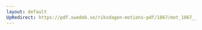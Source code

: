 ```yaml
---
layout: default
UpRedirect: https://pdf.swedeb.se/riksdagen-motions-pdf/1867/mot_1867__fk__00044/mot_1867__fk__00044_003.pdf
---
```

